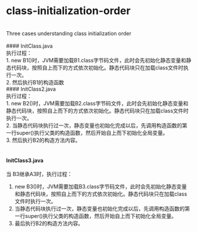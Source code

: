 # class-initialization-order
<br>
Three cases understanding class initialization order
<br><br>
#### InitClass.java<br> 
执行过程：<br> 
 1. new B1()时，JVM需要加载B1.class字节码文件，此时会先初始化静态变量和静态代码块，按照自上而下的方式依次初始化。静态代码块只在加载class文件时执行一次。<br> 
 2. 然后执行B1的构造函数

<br>
#### InitClass2.java<br>
执行过程：<br>
 1. new B2()时，JVM需要加载B2.class字节码文件，此时会先初始化静态变量和静态代码块，按照自上而下的方式依次初始化。静态代码块只在加载class文件时执行一次。<br>
 2. 当静态代码块执行过一次，静态变量也初始化完成以后，先调用构造函数的第一行super()执行父类的构造函数，然后开始自上而下初始化全局变量。<br>
 3. 然后执行B2的构造方法内容。<br>
<br>

#### InitClass3.java<br>
当 B3继承A3时，执行过程：<br>
 1. new B3()时，JVM需要加载B3.class字节码文件，此时会先初始化静态变量和静态代码块，按照自上而下的方式依次初始化。静态代码块只在加载class文件时执行一次。<br>
 2. 当静态代码块执行过一次，静态变量也初始化完成以后，先调用构造函数的第一行super()执行父类的构造函数，然后开始自上而下初始化全局变量。<br>
 3. 最后执行B2的构造方法内容。<br>



